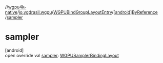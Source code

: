 //[wgpu4k-native](../../../../index.md)/[io.ygdrasil.wgpu](../../index.md)/[WGPUBindGroupLayoutEntry](../index.md)/[[android]ByReference](index.md)/[sampler](sampler.md)

# sampler

[android]\
open override val [sampler](sampler.md): [WGPUSamplerBindingLayout](../../-w-g-p-u-sampler-binding-layout/index.md)